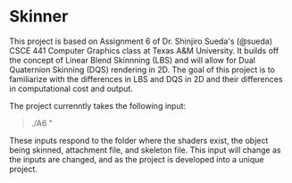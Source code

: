 # Skinner

This project is based on Assignment 6 of Dr. Shinjiro Sueda's (@sueda) CSCE 441 Computer Graphics class at Texas A&M University. It builds
off the concept of Linear Blend Skinnning (LBS) and will allow for Dual Quaternion Skinning (DQS) rendering in 2D. The goal of this project
is to familiarize with the differences in LBS and DQS in 2D and their differences in computational cost and output.

The project currenntly takes the following input:

>  ./A6 <NUM BONES> <NUM VERTICES> <RECT WIDTH> <RECT LENGTH>"

These inputs respond to the folder where the shaders exist, the object being skinned, attachment file, and skeleton file. This input will
change as the inputs are changed, and as the project is developed into a unique project.
